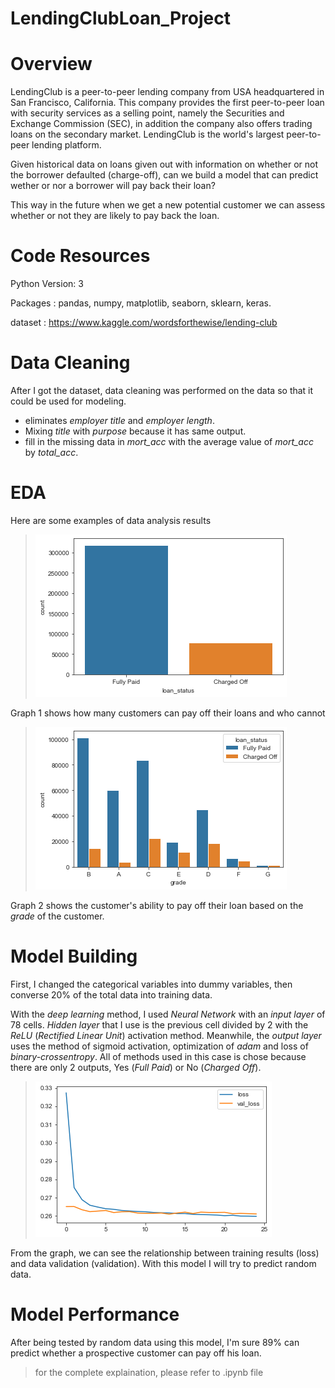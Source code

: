 # LendingClubLoan_Project
# Overview

LendingClub is a peer-to-peer lending company from USA headquartered in San Francisco, California. This company provides the first peer-to-peer loan with security services as a selling point, namely the Securities and Exchange Commission (SEC), in addition the company also offers trading loans on the secondary market. LendingClub is the world's largest peer-to-peer lending platform.

Given historical data on loans given out with information on whether or not the borrower defaulted (charge-off), can we build a model that can predict wether or nor a borrower will pay back their loan? 

This way in the future when we get a new potential customer we can assess whether or not they are likely to pay back the loan.

# Code Resources

Python Version: 3

Packages : pandas, numpy, matplotlib, seaborn, sklearn, keras.

dataset : https://www.kaggle.com/wordsforthewise/lending-club

# Data Cleaning

After I got the dataset, data cleaning was performed on the data so that it could be used for modeling.
* eliminates _employer title_ and _employer length_.
* Mixing _title_ with _purpose_ because it has same output.
* fill in the missing data in _mort_acc_ with the average value of _mort_acc_ by _total_acc_.

# EDA

Here are some examples of data analysis results

>![Melihat Data kemampuan nasabah melunasi pinjaman](/loan_status.png)

Graph 1 shows how many customers can pay off their loans and who cannot

>![Data berdasarkan Grade](/grade.png)

Graph 2 shows the customer's ability to pay off their loan based on the _grade_ of the customer.

# Model Building

First, I changed the categorical variables into dummy variables, then converse 20% of the total data into training data.

With the _deep learning_ method, I used _Neural Network_ with an _input layer_ of 78 cells. _Hidden layer_ that I use is the previous cell divided by 2 with the _ReLU_ (_Rectified Linear Unit_) activation method. Meanwhile, the _output layer_ uses the method of sigmoid activation, optimization of _adam_ and loss of _binary-crossentropy_. All of methods used in this case is chose because there are only 2 outputs, Yes (_Full Paid_) or No (_Charged Off_).

>![Model](/model.png)

From the graph, we can see the relationship between training results (loss) and data validation (validation). With this model I will try to predict random data.

# Model Performance

After being tested by random data using this model, I'm sure 89% can predict whether a prospective customer can pay off his loan.

> for the complete explaination, please refer to .ipynb file
